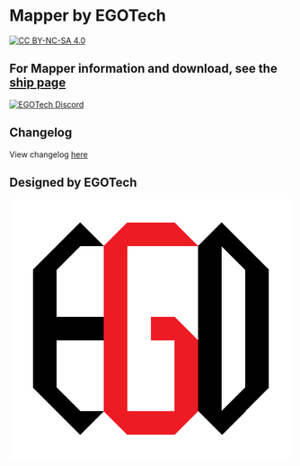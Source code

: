 # Mapper by EGOTech

[![CC BY-NC-SA 4.0](https://img.shields.io/badge/License-CC%20BY--NC--SA%204.0-lightgrey.svg)](http://creativecommons.org/licenses/by-nc-sa/4.0/)

## For Mapper information and download, see the [ship page](https://starbase.egotech.space/ships/mapper)

[![EGOTech Discord](https://discordapp.com/api/guilds/1013328685564178472/widget.png?style=banner2)](https://discord.gg/BKwVGvncmN)

## Changelog

View changelog [here](CHANGELOG.md)

## Designed by EGOTech

![EGOTech](../others/egotech/logos/egotech_logo_light.png)
